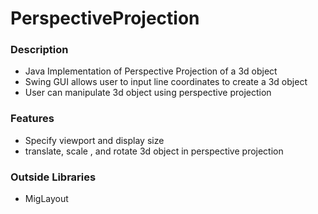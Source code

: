 # PerspectiveProjection #

### Description ###

* Java Implementation of Perspective Projection of a 3d object
* Swing GUI allows user to input line coordinates to create a 3d object 
* User can manipulate 3d object using perspective projection

### Features ###

* Specify viewport and display size
* translate, scale , and rotate 3d object in perspective projection

### Outside Libraries ###

* MigLayout